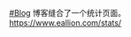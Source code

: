 <p><a href="https://e5n.cc/tags/Blog" class="mention hashtag" rel="tag">#<span>Blog</span></a> 博客缝合了一个统计页面。<br /><a href="https://www.eallion.com/stats/" target="_blank" rel="nofollow noopener" translate="no"><span class="invisible">https://www.</span><span class="">eallion.com/stats/</span><span class="invisible"></span></a></p>